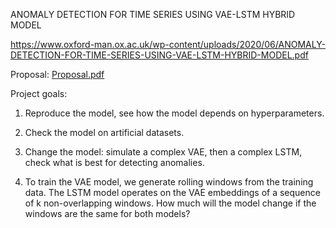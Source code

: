 ANOMALY DETECTION FOR TIME SERIES USING VAE-LSTM HYBRID MODEL

https://www.oxford-man.ox.ac.uk/wp-content/uploads/2020/06/ANOMALY-DETECTION-FOR-TIME-SERIES-USING-VAE-LSTM-HYBRID-MODEL.pdf


Proposal:
[Proposal.pdf](https://github.com/KseniyaLem/vae-lstm/files/6398842/Proposal.pdf)


Project goals: 

1. Reproduce the model, see how the model depends on hyperparameters. 

2. Check the model on artificial datasets. 

3. Change the model: simulate a complex VAE, then a complex LSTM, check what is best for detecting anomalies. 

4. To train the VAE model, we generate rolling windows from the training data. The LSTM model operates on the VAE embeddings of a sequence of k non-overlapping windows. How much will the model change if the windows are the same for both models? 
